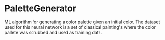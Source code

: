 # PaletteGenerator
ML algorithm for generating a color palette given an initial color. The dataset used for this neural network is a set of classical painting's where the color pallete was scrubbed and used as training data.
